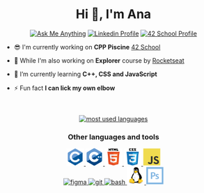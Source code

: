 <link rel="stylesheet" href="https://cdn.jsdelivr.net/gh/devicons/devicon@v2.15.1/devicon.min.css">
          
<h1 align="center">Hi 👋, I'm Ana</h1>
<p align="center">
    <a href="mailto:ana.lrs90@gmail.com"> <img alt="Ask Me Anything" src="https://img.shields.io/badge/-Ask_me_anything-red?style=flat&logo=Gmail&logoColor=white&link=mailto:ana.lrs90@gmail.com" /></a>
    <span>  </span>
    <a href="https://www.linkedin.com/in/anasilveira90/"><img alt="Linkedin Profile" src="https://img.shields.io/badge/-Linkedin_Profile-red?style=flat&logo=Linkedin&logoColor=white&link=https://www.linkedin.com/in/anasilveira90/" /></a>
    <span>  </span>
    <a href="https://profile.intra.42.fr/users/anarodri"> <img alt="42 School Profile" src="https://img.shields.io/badge/-anarodri_@_42-red?style=flat&logoColor=white&link=https://profile.intra.42.fr/users/anarodri" /></a>
</p>


- 😎 I'm currently working on <strong>CPP Piscine</strong> <a href="https://github.com/42school">42 School</a> <br>
- 🧐 While I'm also working on <strong>Explorer</strong> course by <a href="https://github.com/Rocketseat">Rocketseat</a>
- 🌱 I’m currently learning **C++, CSS and JavaScript**

- ⚡ Fun fact **I can lick my own elbow**
<br><br><br>
<p align="center"><a href="https://github.com/anasilvr?tab=repositories"><img src="https://github-readme-stats.vercel.app/api/top-langs/?username=anasilvr&layout=compact&hide_border=true&theme=dark" alt="most used languages"></a></p>

<h3 align="center"> Other languages and tools </h3>
<p align="center">
          <a href="https://www.cprogramming.com/" target="_blank" rel="noreferrer"> <img src="https://raw.githubusercontent.com/devicons/devicon/master/icons/c/c-original.svg" alt="c" width="40" height="40"/> </a>
          <a href="https://www.w3schools.com/cpp/" target="_blank" rel="noreferrer"> <img src="https://raw.githubusercontent.com/devicons/devicon/master/icons/cplusplus/cplusplus-original.svg" alt="cplusplus" width="40" height="40"/> </a>
          <a href="https://www.w3.org/html/" target="_blank" rel="noreferrer"> <img src="https://raw.githubusercontent.com/devicons/devicon/master/icons/html5/html5-original-wordmark.svg" alt="html5" width="40" height="40"/> </a>
          <a href="https://www.w3schools.com/css/" target="_blank" rel="noreferrer"> <img src="https://raw.githubusercontent.com/devicons/devicon/master/icons/css3/css3-original-wordmark.svg" alt="css3" width="40" height="40"/> </a>
          <a href="https://developer.mozilla.org/en-US/docs/Web/JavaScript" target="_blank" rel="noreferrer"> <img src="https://raw.githubusercontent.com/devicons/devicon/master/icons/javascript/javascript-original.svg" alt="javascript" width="40" height="40"/> </a>
          <br>
          <a href="https://www.figma.com/" target="_blank" rel="noreferrer"> <img src="https://www.vectorlogo.zone/logos/figma/figma-icon.svg" alt="figma" width="40" height="40"/> </a>
          <a href="https://git-scm.com/" target="_blank" rel="noreferrer"> <img src="https://www.vectorlogo.zone/logos/git-scm/git-scm-icon.svg" alt="git" width="40" height="40"/> </a>
           <a href="https://www.gnu.org/software/bash/" target="_blank" rel="noreferrer"> <img src="https://www.vectorlogo.zone/logos/gnu_bash/gnu_bash-icon.svg" alt="bash" width="40" height="40"/> </a>
          <a href="https://www.linux.org/" target="_blank" rel="noreferrer"> <img src="https://raw.githubusercontent.com/devicons/devicon/master/icons/linux/linux-original.svg" alt="linux" width="40" height="40"/> </a>
          <a href="https://www.photoshop.com/en" target="_blank" rel="noreferrer"> <img src="https://raw.githubusercontent.com/devicons/devicon/master/icons/photoshop/photoshop-line.svg" alt="photoshop" width="40" height="40"/> </a> </p>

<!---
<h3 align="left">Support:</h3>
<p><a href="https://ko-fi.com/anasilvr"> <img align="left" src="https://cdn.ko-fi.com/cdn/kofi3.png?v=3" height="50" width="210" alt="anasilvr" /></a></p><br><br>
-->
